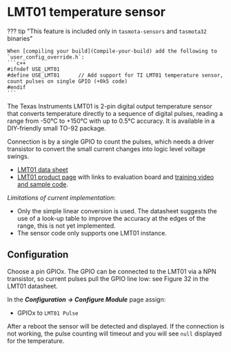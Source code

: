 # LMT01 temperature sensor

??? tip "This feature is included only in `tasmota-sensors` and `tasmota32` binaries" 

    When [compiling your build](Compile-your-build) add the following to `user_config_override.h`:
    ```c++
    #ifndef USE_LMT01 
    #define USE_LMT01      // Add support for TI LMT01 temperature sensor, count pulses on single GPIO (+0k5 code)
    #endif
    ```

The Texas Instruments LMT01 is 2-pin digital output temperature sensor
that converts temperature directly to a sequence of digital pulses,
reading a range from -50°C to +150°C with up to 0.5°C accuracy.  It is
available in a DIY-friendly small TO-92 package.

Connection is by a single GPIO to count the pulses, which needs a
driver transistor to convert the small current changes into logic
level voltage swings.

* [LMT01 data sheet](http://www.ti.com/lit/ds/symlink/lmt01.pdf)
* [LMT01 product page](https://www.ti.com/product/LMT01) with links to evaluation board and 
  [training video and sample code](https://training.ti.com/how-interface-lmt01-temperature-sensor-arduino).


*Limitations of current implementation*: 

* Only the simple linear conversion is used.  The datasheet suggests
the use of a look-up table to improve the accuracy at the edges of the
range, this is not yet implemented.
* The sensor code only supports one LMT01 instance.


## Configuration

Choose a pin GPIOx.  The GPIO can be connected to the LMT01 via a NPN
transistor, so current pulses pull the GPIO line low: see Figure 32
in the LMT01 datasheet.

In the **_Configuration -> Configure Module_** page assign:

* GPIOx to `LMT01 Pulse`

After a reboot the sensor will be detected and displayed.  If the
connection is not working, the pulse counting will timeout and you will
see `null` displayed for the temperature.


